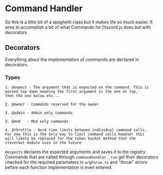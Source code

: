 # Command Handler
So this is a little bit of a spaghetti class but it makes life so much easier.
It aims to accomplish a bit of what Commando for Discord.js does but
with decorators

## Decorators
Everything about the implementation of commands are declared in decorators.

### Types

    1. @expect - The argument that is expected on the command. This is
    parsed top down meaning the first argument is the one on top,
    then the one below etc...

    2. @owner - Commands reserved for the owner

    3. @admin - Admin only commands

    3. @mod   - Mod only commands

    4. @throttle - Hard time limits between individual command calls.
    For now this is the only way to limit command calls however this
    will likely be replaced for the token bucket method that the
    cleverbot module uses in the future

`@expects` declares the expected arguments and saves it to the registry.
Commands that are called through `commandHandler._run` get their
decorators checked for the required parameters in `argParse.ts` and "throw" errors
before each function implementation is even entered.
